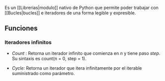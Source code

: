 Es un [[Librerias|modulo]] nativo de Python que permite poder trabajar con [[Bucles|bucles]] e iteradores de una forma legible y expresible. 

## Funciones 

### Iteradores infinitos 

- *Count* : Retorna un iterador infinito que comienza en *n*  y tiene paso *step*. Su sintaxis es count(n = 0, step = 1). 

- *Cycle:* Retorna un iterador que itera infinitamente por el iterable suministrado como parámetro. 
